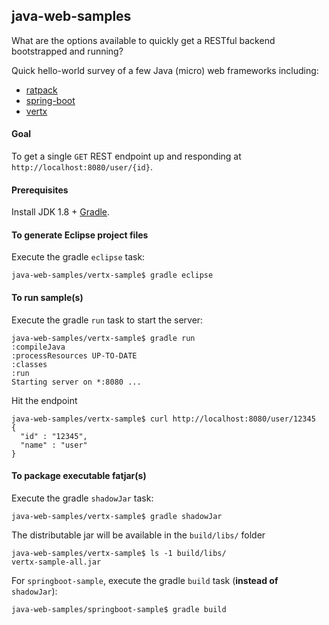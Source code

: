 ## java-web-samples
What are the options available to quickly get a RESTful backend bootstrapped and running?

Quick hello-world survey of a few Java (micro) web frameworks including:
- [ratpack](https://ratpack.io/)
- [spring-boot](http://projects.spring.io/spring-boot/)
- [vertx](http://vertx.io/)

#### Goal
To get a single `GET` REST endpoint up and responding at `http://localhost:8080/user/{id}`.

#### Prerequisites
Install JDK 1.8 + [Gradle](http://gradle.org/).

#### To generate Eclipse project files
Execute the gradle `eclipse` task:
```
java-web-samples/vertx-sample$ gradle eclipse
```

#### To run sample(s)
Execute the gradle `run` task to start the server:
```
java-web-samples/vertx-sample$ gradle run
:compileJava
:processResources UP-TO-DATE
:classes
:run
Starting server on *:8080 ...
```
Hit the endpoint
```
java-web-samples/vertx-sample$ curl http://localhost:8080/user/12345
{
  "id" : "12345",
  "name" : "user"
}
```
#### To package executable fatjar(s)
Execute the gradle `shadowJar` task:
```
java-web-samples/vertx-sample$ gradle shadowJar
```
The distributable jar will be available in the `build/libs/` folder
```
java-web-samples/vertx-sample$ ls -1 build/libs/
vertx-sample-all.jar
```
For `springboot-sample`, execute the gradle `build` task (**instead of** `shadowJar`):
```
java-web-samples/springboot-sample$ gradle build
```

